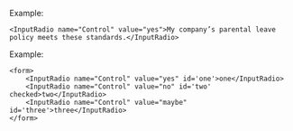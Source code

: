 Example:

	<InputRadio name="Control" value="yes">My company’s parental leave policy meets these standards.</InputRadio>


Example:

	<form>
		<InputRadio name="Control" value="yes" id='one'>one</InputRadio>
		<InputRadio name="Control" value="no" id='two' checked>two</InputRadio>
		<InputRadio name="Control" value="maybe" id='three'>three</InputRadio>
	</form>
